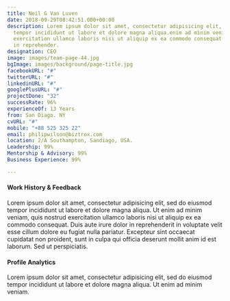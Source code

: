 ```yaml
---
title: Neil G Van Luven
date: 2018-09-29T08:42:51.000+00:00
description: Lorem ipsum dolor sit amet, consectetur adipisicing elit, sed do eiusmod
  tempor incididunt ut labore et dolore magna aliqua.enim ad minim veniam, quis nostrud
  exercitation ullamco laboris nisi ut aliquip ex ea commodo consequat irure dolor
  in reprehender.
designation: CEO
image: images/team-page-44.jpg
bgImage: images/background/page-title.jpg
facebookURL: "#"
twitterURL: "#"
linkedinURL: "#"
googlePlusURL: "#"
projectDone: "32"
successRate: 96%
experienceOf: 13 Years
from: San Diago. NY
cvURL: "#"
mobile: "+88 525 325 22"
email: philipwilson@biztrox.com
location: 2/A Southampton, Sandiago, USA.
Leadership: 99%
Mentorship & Advisory: 99%
Business Experience: 99%

---
```

#### Work History  & Feedback

Lorem ipsum dolor sit amet, consectetur adipisicing elit, sed do eiusmod tempor incididunt ut labore et dolore magna aliqua. Ut enim ad minim veniam, quis nostrud exercitation ullamco laboris nisi ut aliquip ex ea commodo consequat. Duis aute irure dolor in reprehenderit in voluptate velit esse cillum dolore eu fugiat nulla pariatur. Excepteur sint occaecat cupidatat non proident, sunt in culpa qui officia deserunt mollit anim id est laborum. Sed ut perspiciatis.

#### Profile Analytics

Lorem ipsum dolor sit amet, consectetur adipisicing elit, sed do eiusmod tempor incididunt ut labore et dolore magna aliqua. Ut enim ad minim veniam.
